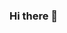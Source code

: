 ### Hi there 👋

<!--
**roapi-cloud/roapi-cloud** is a ✨ _special_ ✨ repository because its `README.md` (this file) appears on your GitHub profile.

-->
